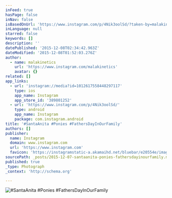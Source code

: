 ```yaml
---
inFeed: true
hasPage: false
inNav: false
isBasedOnUrl: 'https://www.instagram.com/p/4Nik3oolSd/?taken-by=malakinetics'
inLanguage: null
starred: false
keywords: []
description: ''
datePublished: '2015-12-08T02:34:42.963Z'
dateModified: '2015-12-08T01:52:03.276Z'
author:
  - name: malakinetics
    url: 'https://www.instagram.com/malakinetics'
    avatar: {}
related: []
app_links:
  - url: 'instagram://media?id=1012617558448297117'
    type: ios
    app_name: Instagram
    app_store_id: '389801252'
  - url: 'https://www.instagram.com/p/4Nik3oolSd/'
    type: android
    app_name: Instagram
    package: com.instagram.android
title: '#SantaAnita #Ponies #FathersDayInOurFamily'
authors: []
publisher:
  name: Instagram
  domain: www.instagram.com
  url: 'https://www.instagram.com'
  favicon: 'https://instagramstatic-a.akamaihd.net/bluebar/e20554e/images/ico/favicon.ico'
sourcePath: _posts/2015-12-07-santaanita-ponies-fathersdayinourfamily.md
published: true
_type: Photograph
_context: 'http://schema.org'

---
```

![#SantaAnita #Ponies #FathersDayInOurFamily](https://s3-us-west-2.amazonaws.com/the-grid-img/p/02733d28e0c8085cd6e2502760cd5c2b52e0bd1b.jpg)